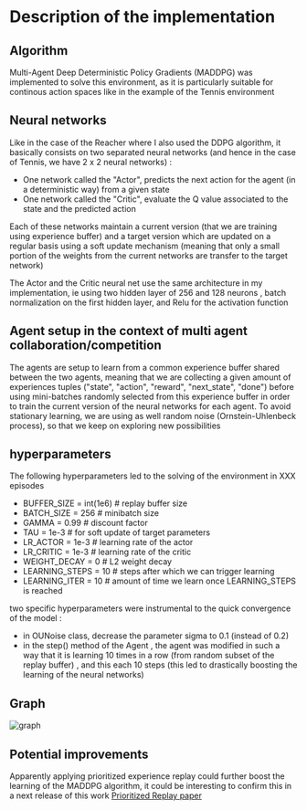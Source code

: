 # Description of the implementation

## Algorithm
Multi-Agent Deep Deterministic Policy Gradients (MADDPG) was implemented to solve this environment, as it is particularly suitable for continous action spaces like in the example of the Tennis environment

## Neural networks
Like in the case of the Reacher where I also used the DDPG algorithm, it basically consists on two separated neural networks (and hence in the case of Tennis, we have 2 x 2 neural networks) :

- One network called the "Actor", predicts the next action for the agent (in a deterministic way) from a given state
- One network called the "Critic", evaluate the Q value associated to the state and the predicted action

Each of these networks maintain a current version (that we are training using experience buffer) and a target version which are updated on a regular basis using a soft update mechanism (meaning that only a small portion of the weights from the current networks are transfer to the target network)

The Actor and the Critic neural net use the same architecture in my implementation, ie using two hidden layer of 256 and 128 neurons , batch normalization on the first hidden layer, and Relu for the activation function

## Agent setup in the context of multi agent collaboration/competition
The agents are setup to learn from a common experience buffer shared between the two agents, meaning that we are collecting a given amount of experiences tuples ("state", "action", "reward", "next_state", "done") before using mini-batches randomly selected from this experience buffer in order to train the current version of the neural networks for each agent.
To avoid stationary learning, we are using as well random noise (Ornstein-Uhlenbeck process), so that we keep on exploring new possibilities

## hyperparameters

The following hyperparameters led to the solving of the environment in XXX episodes

- BUFFER_SIZE = int(1e6)  # replay buffer size
- BATCH_SIZE = 256        # minibatch size
- GAMMA = 0.99             # discount factor
- TAU = 1e-3              # for soft update of target parameters
- LR_ACTOR = 1e-3        # learning rate of the actor 
- LR_CRITIC = 1e-3        # learning rate of the critic
- WEIGHT_DECAY = 0       # L2 weight decay
- LEARNING_STEPS = 10    # steps after which we can trigger learning
- LEARNING_ITER = 10     # amount of time we learn once LEARNING_STEPS is reached


two specific hyperparameters were instrumental to the quick convergence of the model :

- in OUNoise class, decrease the parameter sigma to 0.1 (instead of 0.2)
- in the step() method of the Agent , the agent was modified in such a way that it is learning 10 times in a row (from random subset of the replay buffer) , and this each 10 steps (this led to drastically boosting the learning of the neural networks)

## Graph
![graph](graph.jpg)

## Potential improvements

Apparently applying prioritized experience replay could further boost the learning of the MADDPG algorithm, it could be interesting to confirm this in a next release of this work
[Prioritized Replay paper](https://cardwing.github.io/files/RL_course_report.pdf)
